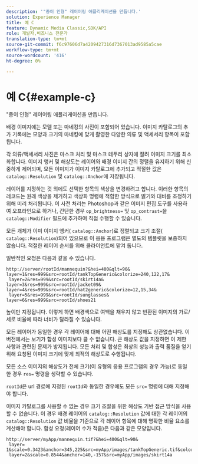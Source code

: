 ```yaml
---
description: '"종이 인형" 레이어링 애플리케이션을 만듭니다.'
solution: Experience Manager
title: 예 C
feature: Dynamic Media Classic,SDK/API
role: 개발자,비즈니스 전문가
translation-type: tm+mt
source-git-commit: f6c97606d7a4209427316d7367013ad9585a5cae
workflow-type: tm+mt
source-wordcount: '416'
ht-degree: 0%

---
```



# 예 C{#example-c}

&quot;종이 인형&quot; 레이어링 애플리케이션을 만듭니다.

배경 이미지에는 모델 또는 마네킹의 사진이 포함되어 있습니다. 이미지 카탈로그의 추가 기록에는 모양과 크기의 마네킹에 맞게 촬영한 다양한 의류 및 액세서리 항목이 포함됩니다.

각 의류/액세서리 사진은 마스크 처리 및 마스크 테두리 상자에 잘려 이미지 크기를 최소화합니다. 이미지 앵커 및 해상도는 레이어와 배경 이미지 간의 정렬을 유지하기 위해 신중하게 제어되며, 모든 이미지가 이미지 카탈로그에 추가되고 적절한 값은 `catalog::Resolution` 및 `catalog::Anchor`에 저장됩니다.

레이어를 지정하는 것 외에도 선택한 항목의 색상을 변경하려고 합니다. 이러한 항목의 레코드는 원래 색상을 제거하고 색상화 명령에 적합한 방식으로 밝기와 대비를 조정하기 위해 미리 처리됩니다. 이 사전 처리는 Photoshop과 같은 이미지 편집 도구를 사용하여 오프라인으로 하거나, 간단한 경우 `op_brightness=` 및 `op_contrast=`을 `catalog::Modifier` 필드에 추가하여 직접 수행할 수 있습니다.

모든 개체가 이미 이미지 앵커( `catalog::Anchor`)로 정렬되고 크기 조절( `catalog::Resolution`)되어 있으므로 이 응용 프로그램은 별도의 템플릿을 보증하지 않습니다. 적절한 레이어 순서를 위해 클라이언트에 맡겨 둡니다.

일반적인 요청은 다음과 같을 수 있습니다.

```
http://server/rootId/mannequin?&hei=400&qlt=90&
layer=1&res=999&src=rootId/tankTopGeneric&colorize=240,122,17&
 layer=2&res=999&src=rootId/skirt14a&
layer=3&res=999&src=rootId/jacket09&
layer=4&res=999&src=rootId/hat2generic&colorize=12,15,34&
 layer=5&res=999&src=rootId/sunglasses&
layer=6&res=999&src=rootId/shoes21
```

높이만 지정됩니다. 이렇게 하면 배경색으로 여백을 채우지 않고 반환된 이미지의 가로/세로 비율에 따라 너비가 달라질 수 있습니다.

모든 레이어가 동일한 경우 각 레이어에 대해 어떤 해상도를 지정해도 상관없습니다. 이 버전에서는 보기가 합성 이미지보다 클 수 없습니다. 큰 해상도 값을 지정하면 이 제한 사항과 관련된 문제가 방지됩니다. 모든 처리 및 합성은 최상의 성능과 출력 품질을 얻기 위해 요청된 이미지 크기에 맞게 최적의 해상도로 수행됩니다.

모든 소스 이미지의 해상도가 전체 크기(이 유형의 응용 프로그램의 경우 가능)로 동일한 경우 `res=` 명령을 생략할 수 있습니다.

`rootId`은 url 경로에 지정된 `rootId`와 동일한 경우에도 모든 `src=` 명령에 대해 지정해야 합니다.

이미지 카탈로그를 사용할 수 없는 경우 크기 조절을 위한 해상도 기반 접근 방식을 사용할 수 없습니다. 이 경우 배경 레이어의 `catalog::Resolution` 값에 대한 각 레이어의 `catalog::Resolution` 값 비율을 기준으로 각 레이어 항목에 대해 명확한 비율 요소를 계산해야 합니다. 합성 요청(레이어 수가 적음)은 다음과 같은 모양입니다.

```
http://server/myApp/mannequin.tif?&hei=400&qlt=90&
 layer= 1&scale=0.3423&anchor=345,225&src=myApp/images/tankTopGeneric.tif&colorize=240,122,17&
 layer=2&scale=0.8544&anchor=140,-157&src=myApp/images/skirt14a
```

